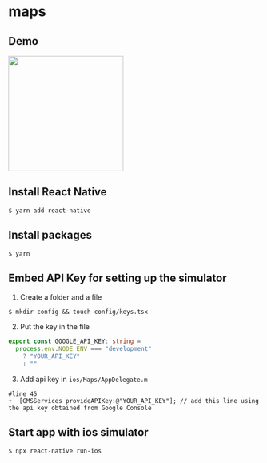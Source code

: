 # maps

## Demo
<img src="./demo.gif" width="230">

## Install React Native
```
$ yarn add react-native
```
## Install packages
```
$ yarn
```

## Embed API Key for setting up the simulator
1. Create a folder and a file
```
$ mkdir config && touch config/keys.tsx
```
2. Put the key in the file
```typescript
export const GOOGLE_API_KEY: string =
  process.env.NODE_ENV === "development"
    ? "YOUR_API_KEY"
    : ""

```
3. Add api key in `ios/Maps/AppDelegate.m`
```
#line 45
+  [GMSServices provideAPIKey:@"YOUR_API_KEY"]; // add this line using the api key obtained from Google Console
```
## Start app with ios simulator
```
$ npx react-native run-ios
```

